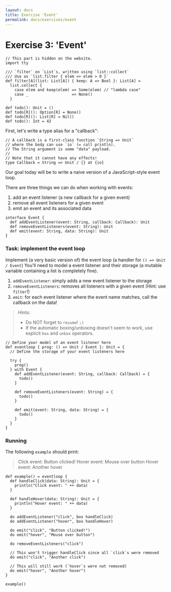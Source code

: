 ```yaml
---
layout: docs
title: Exercise 'Event'
permalink: docs/exercises/event
---
```


# Exercise 3: 'Event'

```effekt:prelude:hide
// This part is hidden on the website.
import tty

/// `filter` on `List`s, written using `list::collect`
/// Use as `list.filter { elem => elem > 0 }`
def filter[A](list: List[A]) { keep: A => Bool }: List[A] =
  list.collect {
    case elem and keep(elem) => Some(elem) // "lambda case"
    case _                   => None()
  }

def todo(): Unit = ()
def todo[R](): Option[R] = None()
def todo[R](): List[R] = Nil()
def todo(): Int = 42
```

First, let's write a type alias for a "callback":
```effekt
// A callback is a first-class function `String => Unit`
// where the body can use `io` (= call println).
// The String argument is some "data" payload.
//
// Note that it cannot have any effects!
type Callback = String => Unit / {} at {io}
```

Our goal today will be to write a naive version of a JavaScript-style event loop.

There are three things we can do when working with events:
1. add an event listener (a new callback for a given event)
2. remove all event listeners for a given event
3. emit an event and its associated data
```effekt
interface Event {
  def addEventListener(event: String, callback: Callback): Unit
  def removeEventListeners(event: String): Unit
  def emit(event: String, data: String): Unit
}
```

### Task: implement the event loop

Implement (a very basic version of) the event loop (a handler for `() => Unit / Event`)
You'll need to model a event listener and their storage
(a mutable variable containing a list is completely fine).
1. `addEventListener`: simply adds a new event listener to the storage
2. `removeEventListeners`: removes all listeners with a given event (Hint: use `filter`!)
3. `emit`: for each event listener where the event name matches, call the callback on the data!

> Hints:
> - Do NOT forget to `resume`! `;)`
> - If the automatic boxing/unboxing doesn't seem to work,
>   use explicit `box` and `unbox` operators.

```effekt
// Define your model of an event listener here
def eventloop { prog: () => Unit / Event }: Unit = {
  // Define the storage of your event listeners here

  try {
    prog()
  } with Event {
    def addEventListener(event: String, callback: Callback) = {
      todo()
    }

    def removeEventListeners(event: String) = {
      todo()
    }

    def emit(event: String, data: String) = {
      todo()
    }
  }
}
```

### Running

The following `example` should print:
> Click event: Button clicked!
> Hover event: Mouse over button
> Hover event: Another hover

```effekt
def example() = eventloop {
  def handleClick(data: String): Unit = {
    println("Click event: " ++ data)
  }

  def handleHover(data: String): Unit = {
    println("Hover event: " ++ data)
  }

  do addEventListener("click", box handleClick)
  do addEventListener("hover", box handleHover)

  do emit("click", "Button clicked!")
  do emit("hover", "Mouse over button")

  do removeEventListeners("click")

  // This won't trigger handleClick since all `click`s were removed
  do emit("click", "Another click")

  // This will still work (`hover`s were not removed)
  do emit("hover", "Another hover")
}
```

```effekt:repl
example()
```

